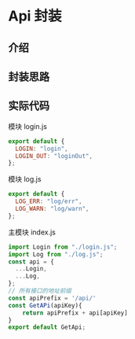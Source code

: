 # Api 封装

## 介绍

## 封装思路

## 实际代码

模块 login.js

```javascript
export default {
  LOGIN: "login",
  LOGIN_OUT: "loginOut",
};
```

模块 log.js

```javascript
export default {
  LOG_ERR: "log/err",
  LOG_WARN: "log/warn",
};
```

主模块 index.js

```javascript
import Login from "./login.js";
import Log from "./log.js";
const api = {
  ...Login,
  ...Log,
};
// 所有接口的地址前缀
const apiPrefix = '/api/'
const GetAPi(apiKey){
    return apiPrefix + api[apiKey]
}
export default GetApi;
```
